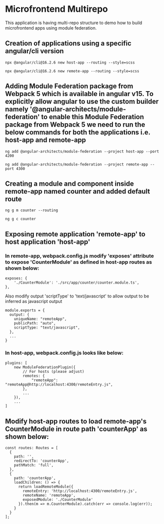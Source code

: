 # Microfrontend Multirepo
This application is having multi-repo structure to demo how to build microfrontend apps using module federation.

## Creation of applications using a specific angular/cli version

```
npx @angular/cli@16.2.6 new host-app --routing --style=scss

```

```
npx @angular/cli@16.2.6 new remote-app --routing --style=scss

```

## Adding Module Federation package from Webpack 5 which is available in angular v15. To explicitly allow angular to use the custom builder namely '@angular-architects/module-federation' to enable this Module Federation package from Webpack 5 we need to run the below commands for both the applications i.e. host-app and remote-app

```
ng add @angular-architects/module-federation --project host-app --port 4200

```

```
ng add @angular-architects/module-federation --project remote-app --port 4300

```

## Creating a module and component inside remote-app named counter and added default route

```
ng g m counter --routing

```

```
ng g c counter

```

## Exposing remote application 'remote-app' to host application 'host-app'
### In remote-app, webpack.config.js modify 'exposes' attribute to expose 'CounterModule' as defined in host-app routes as shown below:

```
exposes: {
    './CounterModule': './src/app/counter/counter.module.ts',
},

```

Also modify output 'scriptType' to 'text/javascript' to allow output to be inferred as javascript output

```
module.exports = {
  output: {
    uniqueName: "remoteApp",
    publicPath: "auto",
    scriptType: "text/javascript",
  },
  ...
}
```

### In host-app, webpack.config.js looks like below:

```
plugins: [
    new ModuleFederationPlugin({       
        // For hosts (please adjust)
        remotes: {
            "remoteApp": "remoteApp@http://localhost:4300/remoteEntry.js",
        },
        ...
    }),
    ...
]

```

## Modify host-app routes to load remote-app's CounterModule in route path 'counterApp' as shown below:

```
const routes: Routes = [
  {
    path: '',
    redirectTo: 'counterApp',
    pathMatch: 'full',
  },
  {
    path: 'counterApp',
    loadChildren: () => {
      return loadRemoteModule({
        remoteEntry: 'http://localhost:4300/remoteEntry.js',
        remoteName: 'remoteApp',
        exposedModule: './CounterModule'
      }).then(m => m.CounterModule).catch(err => console.log(err));
    }
  }
];

```
